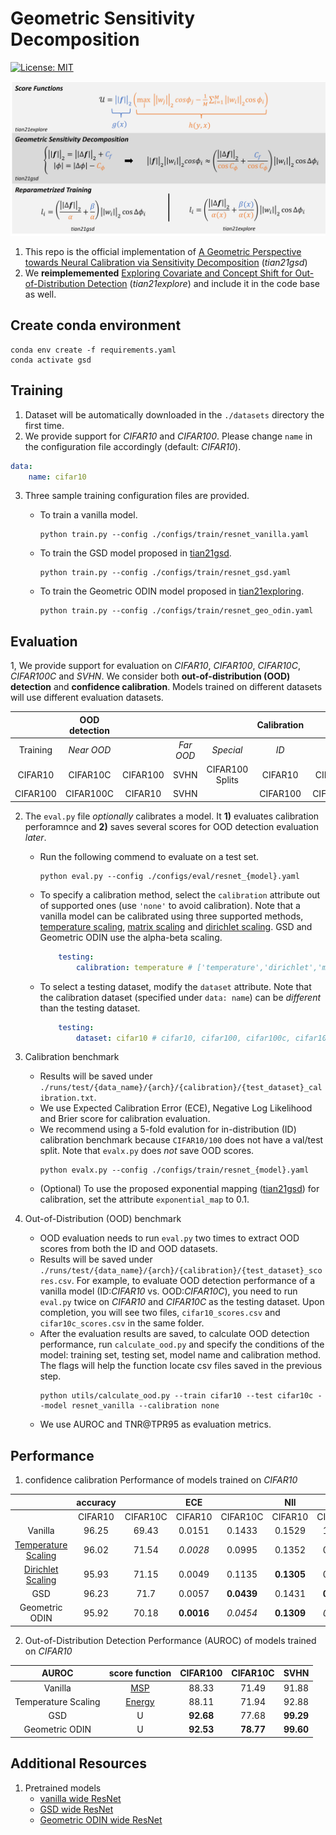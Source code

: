 # Geometric Sensitivity Decomposition 
[![License: MIT](https://img.shields.io/badge/License-MIT-yellow.svg)](https://opensource.org/licenses/MIT) 

![Diagram of Contribution](https://github.com/GT-RIPL/Geometric-Sensitivity-Decomposition/blob/main/images/summary_diagram.png)

1. This repo is the official implementation of [A Geometric Perspective towards Neural Calibration via Sensitivity Decomposition]() (*tian21gsd*)
2. We **reimplememented** [Exploring Covariate and Concept Shift for Out-of-Distribution Detection]() (*tian21explore*) and include it in the code base as well.


## Create conda environment
```
conda env create -f requirements.yaml
conda activate gsd
```

## Training
1. Dataset will be automatically downloaded in the `./datasets` directory the first time. 
2. We provide support for *CIFAR10* and *CIFAR100*. Please change `name` in the configuration file accordingly (default: *CIFAR10*).

```yaml
data: 
    name: cifar10 
```
3. Three sample training configuration files are provided. 
    - To train a vanilla model.
        ```
        python train.py --config ./configs/train/resnet_vanilla.yaml   
        ```

    - To train the GSD model proposed in [tian21gsd]().
        ```
        python train.py --config ./configs/train/resnet_gsd.yaml   
        ```
    - To train the Geometric ODIN model proposed in [tian21exploring]().
        ```
        python train.py --config ./configs/train/resnet_geo_odin.yaml   
        ```

## Evaluation 
1, We provide support for evaluation on *CIFAR10*, *CIFAR100*, *CIFAR10C*, *CIFAR100C* and *SVHN*. We consider both **out-of-distribution (OOD) detection** and **confidence calibration**. Models trained on different datasets will use different evaluation datasets. 

|       |   OOD detection ||||  Calibration  || 
| :---------: | :------------: | :-----------: | :---------: |:---------: |:---------: |:---------: |
|Training | *Near OOD* ||*Far OOD*|*Special*|*ID*|*OOD*|
|CIFAR10|	CIFAR10C|	CIFAR100|	SVHN|	CIFAR100 Splits|	CIFAR10|	CIFAR10C|
|CIFAR100|	CIFAR100C|	CIFAR10|	SVHN|		               |CIFAR100|	CIFAR100C|

2. The `eval.py` file *optionally* calibrates a model. It **1)** evaluates calibration perforamnce and **2)** saves several scores for OOD detection evaluation *later*.
    - Run the following commend to evaluate on a test set. 
        ```
        python eval.py --config ./configs/eval/resnet_{model}.yaml 
        ```

    - To specify a calibration method, select the `calibration` attribute out of supported ones (use `'none'` to avoid calibration). Note that a vanilla model can be calibrated using three supported methods, [temperature scaling](https://arxiv.org/abs/1706.04599), [matrix scaling](https://arxiv.org/abs/1706.04599) and [dirichlet scaling](https://arxiv.org/abs/1910.12656). GSD and Geometric ODIN use the alpha-beta scaling. 

        ```yaml
            testing: 
                calibration: temperature # ['temperature','dirichlet','matrix','alpha-beta','none'] 
        ```
    - To select a testing dataset, modify the `dataset` attribute. Note that the calibration dataset (specified under `data: name`) can be *different* than the testing dataset. 
        ```yaml
            testing: 
                dataset: cifar10 # cifar10, cifar100, cifar100c, cifar10c, svhn testing dataset
        ```

3. Calibration benchmark
    - Results will be saved under `./runs/test/{data_name}/{arch}/{calibration}/{test_dataset}_calibration.txt`.
    - We use Expected Calibration Error (ECE), Negative Log Likelihood and Brier score for calibration evaluation. 
    - We recommend using a 5-fold evalution for in-distribution (ID) calibration benchmark because `CIFAR10/100` does not have a val/test split. Note that  `evalx.py` does *not* save OOD scores. 
        ```
        python evalx.py --config ./configs/train/resnet_{model}.yaml 
        ```
    - (Optional) To use the proposed exponential mapping ([tian21gsd]()) for calibration, set the attribute `exponential_map` to 0.1.
    
4. Out-of-Distribution (OOD) benchmark
    - OOD evaluation needs to run  `eval.py` two times to extract OOD scores from both the ID and OOD datasets.
    - Results will be saved under `./runs/test/{data_name}/{arch}/{calibration}/{test_dataset}_scores.csv`. For example, to evaluate OOD detection performance of a vanilla model (ID:*CIFAR10* vs. OOD:*CIFAR10C*), you need to run `eval.py` twice on *CIFAR10* and *CIFAR10C* as the testing dataset. Upon completion, you will see two files, `cifar10_scores.csv` and  `cifar10c_scores.csv` in the same folder.
    - After the evaluation results are saved, to calculate OOD detection performance, run  `calculate_ood.py` and specify the conditions of the model: training set, testing set, model name and calibration method. The flags will help the function locate csv files saved in the previous step.
        ```
        python utils/calculate_ood.py --train cifar10 --test cifar10c --model resnet_vanilla --calibration none
        ``` 
    - We use AUROC and TNR@TPR95 as evaluation metrics.



## Performance
1. confidence calibration Performance of models trained on *CIFAR10*

|| accuracy|| ECE || Nll||
| :---------: | :------------: | :-----------: | :---------: |:---------: |:---------: |:---------: |
||CIFAR10|CIFAR10C|CIFAR10|CIFAR10C|CIFAR10|CIFAR10C|
|Vanilla| 96.25| 69.43| 0.0151|	0.1433|	0.1529 | 1.0885|
|[Temperature Scaling](https://arxiv.org/abs/1706.04599)|96.02| 71.54 |	*0.0028*|	0.0995|	0.1352|	0.8699|
|[Dirichlet Scaling](https://arxiv.org/abs/1910.12656) |95.93|	71.15|	0.0049|	0.1135|	**0.1305**|	0.9527|
|GSD|96.23|	71.7|	0.0057|	**0.0439**|	0.1431|	**0.7921**|
|Geometric ODIN| 95.92|70.18|**0.0016**|*0.0454*|**0.1309**|*0.8138*|

2. Out-of-Distribution Detection Performance (AUROC) of models trained on *CIFAR10*

|AUROC|score function| CIFAR100| CIFAR10C | SVHN|
| :---------: | :------------: | :-----------: | :---------: |:---------: |
|Vanilla|[MSP](https://arxiv.org/abs/1610.02136)| 88.33	| 71.49 | 91.88|
|Temperature Scaling|[Energy](https://arxiv.org/abs/2010.03759)| 88.11 | 71.94| 92.88|
|GSD|U| **92.68** |	77.68 |	**99.29**|
|Geometric ODIN|U|**92.53**	| **78.77**	|**99.60**|




## Additional Resources
1. Pretrained models
    - [vanilla wide ResNet](https://drive.google.com/file/d/1sY5BoB3czDqWWwVlJV-fR5FG2p8qiwxK/view?usp=sharing)
    - [GSD wide ResNet](https://drive.google.com/file/d/1nS84Db7BMouUqTzR4M2U3WcwWu0v5w2T/view?usp=sharing)
    - [Geometric ODIN wide ResNet](https://drive.google.com/file/d/1ftOYTMuuaPnTjHfSEniOU612VUyD926m/view?usp=sharing)